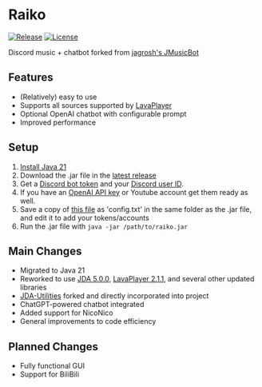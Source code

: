 # Raiko

[![Release](https://img.shields.io/github/release/a9lim/raiko.svg)](https://github.com/a9lim/raiko/releases/latest)
[![License](https://img.shields.io/github/license/a9lim/raiko.svg)](https://github.com/a9lim/raiko/blob/master/LICENSE)

Discord music + chatbot forked from [jagrosh's JMusicBot](https://github.com/jagrosh/MusicBot)

## Features
* (Relatively) easy to use 
* Supports all sources supported by [LavaPlayer](https://github.com/lavalink-devs/lavaplayer)
* Optional OpenAI chatbot with configurable prompt
* Improved performance

## Setup
1. [Install Java 21](https://www.oracle.com/java/technologies/downloads/#java21)
2. Download the .jar file in the [latest release](https://github.com/a9lim/Raiko/releases)
3. Get a [Discord bot token](https://github.com/jagrosh/MusicBot/wiki/Getting-a-Bot-Token) and your [Discord user ID](https://github.com/jagrosh/MusicBot/wiki/Finding-Your-User-ID).
4. If you have an [OpenAI API key](https://help.openai.com/en/articles/4936850-where-do-i-find-my-api-key) or Youtube account get them ready as well.
5. Save a copy of [this file](https://github.com/a9lim/Raiko/blob/main/src/main/resources/reference.conf) as 'config.txt' in the same folder as the .jar file, and edit it to add your tokens/accounts
6. Run the .jar file with `java -jar /path/to/raiko.jar`

## Main Changes
* Migrated to Java 21
* Reworked to use [JDA 5.0.0](https://github.com/discord-jda/JDA), [LavaPlayer 2.1.1](https://github.com/lavalink-devs/lavaplayer), and several other updated libraries
* [JDA-Utilities](https://github.com/JDA-Applications/JDA-Utilities) forked and directly incorporated into project
* ChatGPT-powered chatbot integrated
* Added support for NicoNico
* General improvements to code efficiency

## Planned Changes
* Fully functional GUI
* Support for BiliBili
